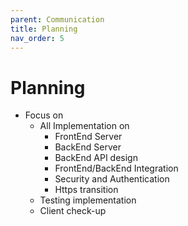 ```yaml
---
parent: Communication
title: Planning
nav_order: 5
---
```


# Planning 
- Focus on 
    - All Implementation on 
        - FrontEnd Server 
        - BackEnd Server 
        - BackEnd API design 
        - FrontEnd/BackEnd Integration 
        - Security and Authentication 
        - Https transition 
    - Testing implementation 
    - Client check-up 
